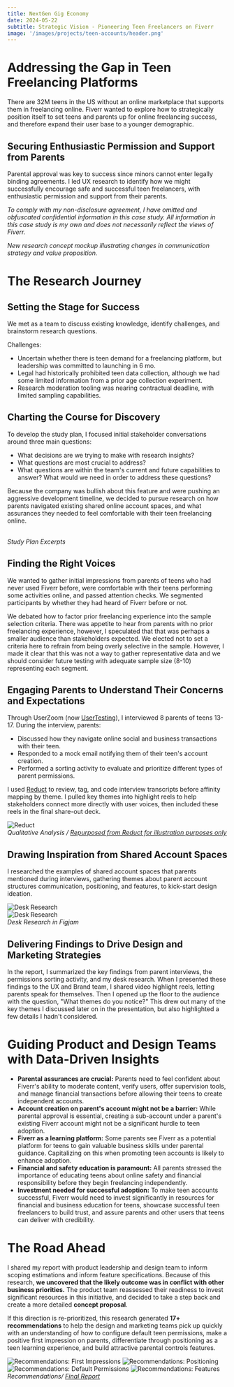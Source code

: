 ```yaml
---
title: NextGen Gig Economy
date: 2024-05-22
subtitle: Strategic Vision - Pioneering Teen Freelancers on Fiverr
image: '/images/projects/teen-accounts/header.png'
---
```


# Addressing the Gap in Teen Freelancing Platforms

There are 32M teens in the US without an online marketplace that supports them in freelancing online. Fiverr wanted to explore how to strategically position itself to set teens and parents up for online freelancing success, and therefore expand their user base to a younger demographic.

## Securing Enthusiastic Permission and Support from Parents

Parental approval was key to success since minors cannot enter legally binding agreements. I led UX research to identify how we might successfully encourage safe and successful teen freelancers, with enthusiastic permission and support from their parents.

<i>To comply with my non-disclosure agreement, I have omitted and obfuscated confidential information in this case study. All information in this case study is my own and does not necessarily reflect the views of Fiverr.</i>

<div class="gallery-box">
  <div class="gallery">
    <img src="/images/projects/teen-accounts/concept.png" loading="lazy" alt="">
  </div>
  <em>New research concept mockup illustrating changes in communication strategy and value proposition.</em>
</div>

# The Research Journey

## Setting the Stage for Success

We met as a team to discuss existing knowledge, identify challenges, and brainstorm research questions.

Challenges:
* Uncertain whether there is teen demand for a freelancing platform, but leadership was committed to launching in 6 mo.
* Legal had historically prohibited teen data collection, although we had some limited information from a prior age collection experiment.
* Research moderation tooling was nearing contractual deadline, with limited sampling capabilities.

## Charting the Course for Discovery

To develop the study plan, I focused initial stakeholder conversations around three main questions: 
* What decisions are we trying to make with research insights?
* What questions are most crucial to address?
* What questions are within the team's current and future capabilities to answer? What would we need in order to address these questions?

Because the company was bullish about this feature and were pushing an aggressive development timeline, we decided to pursue research on how parents navigated existing shared online account spaces, and what assurances they needed to feel comfortable with their teen freelancing online.

<div class="gallery-box">
  <div class="gallery">
    <img src="/images/projects/teen-accounts/study-plan-1.png" B loading="lazy" alt="">
    <img src="/images/projects/teen-accounts/study-plan-2-.png" B loading="lazy" alt="">
  </div>
   <em>Study Plan Excerpts</em>
</div>

## Finding the Right Voices

We wanted to gather initial impressions from parents of teens who had never used Fiverr before, were comfortable with their teens performing some activities online, and passed attention checks. We segmented participants by whether they had heard of Fiverr before or not.

We debated how to factor prior freelancing experience into the sample selection criteria. There was appetite to hear from parents with no prior freelancing experience, however, I speculated that that was perhaps a smaller audience than stakeholders expected. We elected not to set a criteria here to refrain from being overly selective in the sample. However, I made it clear that this was not a way to gather representative data and we should consider future testing with adequate sample size (8-10) representing each segment.  

## Engaging Parents to Understand Their Concerns and Expectations

Through UserZoom (now [UserTesting](https://www.usertesting.com/platform/userzoom)), I interviewed 8 parents of teens 13-17. During the interview, parents: 

* Discussed how they navigate online social and business transactions with their teen.
* Responded to a mock email notifying them of their teen's account creation.
* Performed a sorting activity to evaluate and prioritize different types of parent permissions.

I used [Reduct](https://reduct.video/product/edit-video) to review, tag, and code interview transcripts before affinity mapping by theme. I pulled key themes into highlight reels to help stakeholders connect more directly with user voices, then included these reels in the final share-out deck.

<div class="gallery-box">
  <div class="gallery">
    <img src="https://reduct.video/static/edit_video_with_text-70347d7bbdc3abdb471be3c8ee024b8e.gif" B loading="lazy" alt="Reduct">
  </div>
  <em>Qualitative Analysis / <a href="https://reduct.video/product/edit-video" target="_blank">Repurposed from Reduct for illustration purposes only</a></em>
</div>

## Drawing Inspiration from Shared Account Spaces

I researched the examples of shared account spaces that parents mentioned during interviews, gathering themes about parent account structures communication, positioning, and features, to kick-start design ideation.

<div class="gallery-box">
  <div class="gallery">
    <img src="/images/projects/teen-accounts/teen-accounts-desk.png" B loading="lazy" alt="Desk Research">
  </div>
</div>

<div class="gallery-box">
  <div class="gallery">
    <img src="/images/projects/teen-accounts/teen-accounts-desk-2.png" B loading="lazy" alt="Desk Research">
  </div>
  <em>Desk Research in Figjam</em>
</div>

## Delivering Findings to Drive Design and Marketing Strategies

In the report, I summarized the key findings from parent interviews, the permissions sorting activity, and my desk research. When I presented these findings to the UX and Brand team, I shared video highlight reels, letting parents speak for themselves. Then I opened up the floor to the audience with the question, "What themes do you notice?" This drew out many of the key themes I discussed later on in the presentation, but also highlighted a few details I hadn't considered.

# Guiding Product and Design Teams with Data-Driven Insights

* __Parental assurances are crucial:__ Parents need to feel confident about Fiverr's ability to moderate content, verify users, offer supervision tools, and manage financial transactions before allowing their teens to create independent accounts.
* __Account creation on parent's account might not be a barrier:__ While parental approval is essential, creating a sub-account under a parent's existing Fiverr account might not be a significant hurdle to teen adoption.
* __Fiverr as a learning platform:__ Some parents see Fiverr as a potential platform for teens to gain valuable business skills under parental guidance. Capitalizing on this when promoting teen accounts is likely to enhance adoption.
* __Financial and safety education is paramount:__ All parents stressed the importance of educating teens about online safety and financial responsibility before they begin freelancing independently.
* __Investment needed for successful adoption:__ To make teen accounts successful, Fiverr would need to invest significantly in resources for financial and business education for teens, showcase successful teen freelancers to build trust, and assure parents and other users that teens can deliver with credibility.

# The Road Ahead

I shared my report with product leadership and design team to inform scoping estimations and inform feature specifications. Because of this research, **we uncovered that the likely outcome was in conflict with other business priorities.** The product team reassessed their readiness to invest significant resources in this initiative, and decided to take a step back and create a more detailed **concept proposal**.

If this direction is re-prioritized, this research generated **17+ recommendations** to help the design and marketing teams pick up quickly with an understanding of how to configure default teen permissions, make a positive first impression on parents, differentiate through positioning as a teen learning experience, and build attractive parental controls features.

<div class="gallery-box">
  <div class="gallery">
    <img src="/images/projects/teen-accounts/teen-accounts-2.jpg" loading="lazy" alt="Recommendations: First Impressions">
    <img src="/images/projects/teen-accounts/teen-accounts-3.jpg" loading="lazy" alt="Recommendations: Positioning">
  </div>
    <div class="gallery">
    <img src="/images/projects/teen-accounts/teen-accounts-1.jpg" loading="lazy" alt="Recommendations: Default Permissions">
    <img src="/images/projects/teen-accounts/teen-accounts-4.jpg" loading="lazy" alt="Recommendations: Features">
  </div>
  <em>Recommendations/ <a href="https://docs.google.com/presentation/d/1rFvWzl0ob71uhVFRXSrBw7pOJBrvAnWd/edit?usp=sharing&ouid=110708125502348385468&rtpof=true&sd=true" target="_blank">Final Report</a></em>
</div>